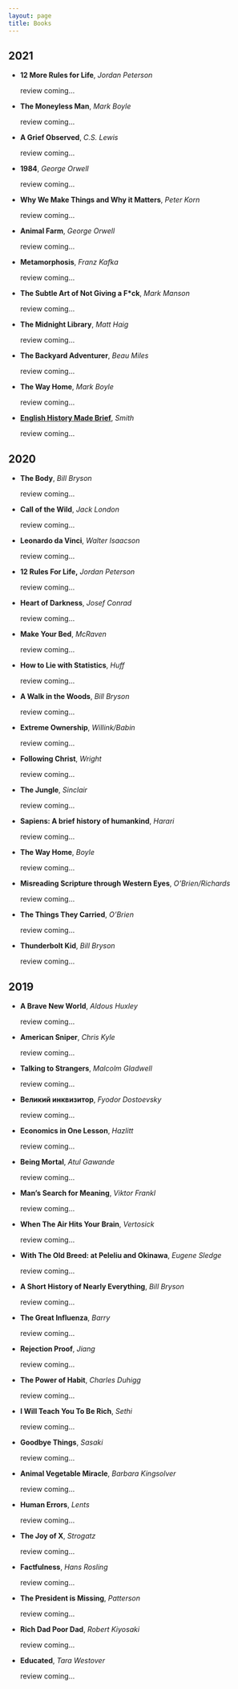 ```yaml
---
layout: page
title: Books
---
```


## 2021

- **12 More Rules for Life**, *Jordan Peterson*

	review coming...

- **The Moneyless Man**, *Mark Boyle*

	review coming...

- **A Grief Observed**, *C.S. Lewis*

	review coming...

- **1984**, *George Orwell*

	review coming...

- **Why We Make Things and Why it Matters**, *Peter Korn*

	review coming...

- **Animal Farm**, *George Orwell*

	review coming...

- **Metamorphosis**, *Franz Kafka*

	review coming...

- **The Subtle Art of Not Giving a F\*ck**, *Mark Manson*

	review coming...

- **The Midnight Library**, *Matt Haig*

	review coming...

- **The Backyard Adventurer**, *Beau Miles*

	review coming...

- **The Way Home**, *Mark Boyle*

	review coming...

- [**English History Made Brief**](https://lincolnck.github.io/2021/09/30/English-History-Made-Brief.html), *Smith*

	review coming...

## 2020

- **The Body**, *Bill Bryson*

	review coming...

- **Call of the Wild**, *Jack London*

	review coming...

- **Leonardo da Vinci**, *Walter Isaacson*

	review coming...

- **12 Rules For Life,** *Jordan Peterson*

	review coming...

- **Heart of Darkness**, *Josef Conrad*

	review coming...

- **Make Your Bed**, *McRaven*

	review coming...

- **How to Lie with Statistics**, *Huff*

	review coming...

- **A Walk in the Woods**, *Bill Bryson*

	review coming...

- **Extreme Ownership**, *Willink/Babin*

	review coming...

- **Following Christ**, *Wright*

	review coming...

- **The Jungle**, *Sinclair*

	review coming...

- **Sapiens: A brief history of humankind**, *Harari*

	review coming...

- **The Way Home**, *Boyle*

	review coming...

- **Misreading Scripture through Western Eyes**, *O’Brien/Richards*

	review coming...

- **The Things They Carried**, *O’Brien*

	review coming...

- **Thunderbolt Kid**, *Bill Bryson*

	review coming...


## 2019

- **A Brave New World**, *Aldous Huxley*

	review coming...

- **American Sniper**, *Chris Kyle*

	review coming...

- **Talking to Strangers**, *Malcolm Gladwell*

	review coming...

- **Великий инквизитор**, *Fyodor Dostoevsky*

	review coming...

- **Economics in One Lesson**, *Hazlitt*

	review coming...

- **Being Mortal**, *Atul Gawande*

	review coming...

- **Man’s Search for Meaning**, *Viktor Frankl*

	review coming...

- **When The Air Hits Your Brain**, *Vertosick*

	review coming...

- **With The Old Breed: at Peleliu and Okinawa**, *Eugene Sledge*

	review coming...

- **A Short History of Nearly Everything**, *Bill Bryson*

	review coming...

- **The Great Influenza**, *Barry*

	review coming...

- **Rejection Proof**, *Jiang*

	review coming...

- **The Power of Habit**, *Charles Duhigg*

	review coming...

- **I Will Teach You To Be Rich**, *Sethi*

	review coming...

- **Goodbye Things**, *Sasaki*

	review coming...

- **Animal Vegetable Miracle**, *Barbara Kingsolver*

	review coming...

- **Human Errors**, *Lents*

	review coming...

- **The Joy of X**, *Strogatz*

	review coming...

- **Factfulness**, *Hans Rosling*

	review coming...

- **The President is Missing**, *Patterson*

	review coming...

- **Rich Dad Poor Dad**, *Robert Kiyosaki*

	review coming...

- **Educated**, *Tara Westover*

	review coming...
